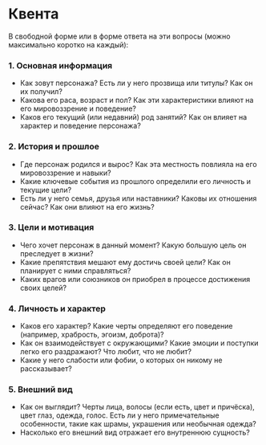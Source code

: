 # Квента
В свободной форме или в форме ответа на эти вопросы (можно максимально коротко на каждый):

### 1. Основная информация

- Как зовут персонажа? Есть ли у него прозвища или титулы? Как он их получил?
- Какова его раса, возраст и пол? Как эти характеристики влияют на его мировоззрение и поведение?
- Каков его текущий (или недавний) род занятий? Как он влияет на характер и поведение персонажа?

### 2. История и прошлое

- Где персонаж родился и вырос? Как эта местность повлияла на его мировоззрение и навыки?
- Какие ключевые события из прошлого определили его личность и текущие цели?
- Есть ли у него семья, друзья или наставники? Каковы их отношения сейчас? Как они влияют на его жизнь?

### 3. Цели и мотивация

- Чего хочет персонаж в данный момент? Какую большую цель он преследует в жизни?
- Какие препятствия мешают ему достичь своей цели? Как он планирует с ними справляться?
- Каких врагов или союзников он приобрел в процессе достижения своих целей?

### 4. Личность и характер

- Каков его характер? Какие черты определяют его поведение (например, храбрость, эгоизм, доброта)?
- Как он взаимодействует с окружающими? Какие эмоции и поступки легко его раздражают? Что любит, что не любит?
- Какие у него слабости или фобии, о которых он никому не рассказывает?

### 5. Внешний вид

- Как он выглядит? Черты лица, волосы (если есть, цвет и причёска), цвет глаз, одежда, голос. Есть ли у него примечательные особенности, такие как шрамы, украшения или необычная одежда?
- Насколько его внешний вид отражает его внутреннюю сущность?